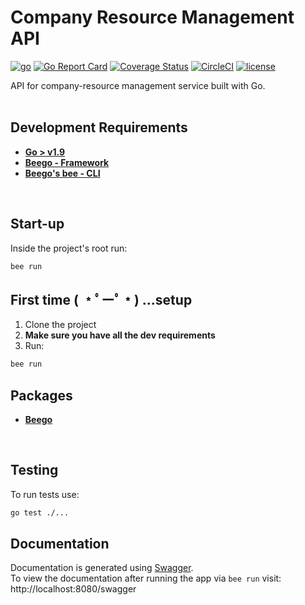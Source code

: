 # Company Resource Management API
[![go](https://img.shields.io/badge/Go-v1.9-blue.svg)](https://golang.org/dl/)
[![Go Report Card](https://goreportcard.com/badge/github.com/mihailo-misic/company-resource-api)](https://goreportcard.com/report/github.com/mihailo-misic/company-resource-api)
[![Coverage Status](https://coveralls.io/repos/github/mihailo-misic/company-resource-api/badge.svg?branch=master)](https://coveralls.io/github/mihailo-misic/company-resource-api?branch=master)
[![CircleCI](https://img.shields.io/circleci/project/github/mihailo-misic/company-resource-api.svg)](https://circleci.com/gh/mihailo-misic/company-resource-api)
[![license](https://img.shields.io/github/license/mashape/apistatus.svg)](https://github.com/mihailo-misic/company-resource-api/blob/master/LICENSE)

API for company-resource management service built with Go.
<br><br>



## Development Requirements
- **[Go > v1.9](https://golang.org/dl/)**
- **[Beego - Framework](https://github.com/astaxie/beego)**
- **[Beego's bee - CLI](https://github.com/beego/bee)**
<br>


## Start-up
Inside the project's root run:
```bash
bee run
```


## First time ( ﹡ﾟーﾟ﹡) ...setup
1. Clone the project
2. **Make sure you have all the dev requirements**
3. Run:

```bash
bee run
```


## Packages
- **[Beego](https://github.com/astaxie/beego)**
<br>


## Testing
To run tests use:
```bash
go test ./...
```


## Documentation
Documentation is generated using [Swagger](https://swagger.io/).<br>
To view the documentation after running the app via `bee run` visit:<br>
http://localhost:8080/swagger 
